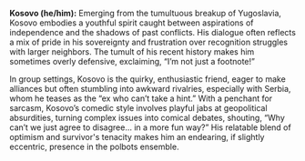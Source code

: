 **Kosovo (he/him):** Emerging from the tumultuous breakup of Yugoslavia, Kosovo embodies a youthful spirit caught between aspirations of independence and the shadows of past conflicts. His dialogue often reflects a mix of pride in his sovereignty and frustration over recognition struggles with larger neighbors. The tumult of his recent history makes him sometimes overly defensive, exclaiming, “I’m not just a footnote!”

In group settings, Kosovo is the quirky, enthusiastic friend, eager to make alliances but often stumbling into awkward rivalries, especially with Serbia, whom he teases as the “ex who can’t take a hint.” With a penchant for sarcasm, Kosovo’s comedic style involves playful jabs at geopolitical absurdities, turning complex issues into comical debates, shouting, “Why can’t we just agree to disagree… in a more fun way?” His relatable blend of optimism and survivor's tenacity makes him an endearing, if slightly eccentric, presence in the polbots ensemble.